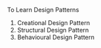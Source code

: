 To Learn Design Patterns 
1. Creational Design Pattern
2. Structural Design Pattern
3. Behavioural Design Pattern
